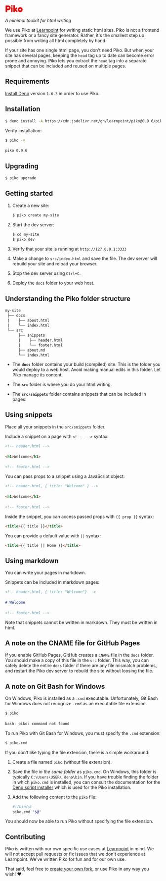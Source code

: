 <img src="piko.svg" height="24px">

_A minimal toolkit for html writing_

We use Piko at [Learnpoint](https://github.com/learnpoint) for writing static html sites. Piko is not a frontend framework or a fancy site generator. Rather, it's the smallest step up possible from writing all html completely by hand.

If your site has one single html page, you don't need Piko. But when your site has several pages, keeping the ```head``` tag up to date can become error prone and annoying. Piko lets you extract the ```head``` tag into a separate snippet that can be included and reused on multiple pages.

## Requirements

[Install Deno](https://deno.land/manual/getting_started/installation) version ```1.6.3``` in order to use Piko.

## Installation

```bash
$ deno install -A https://cdn.jsdelivr.net/gh/learnpoint/piko@0.9.6/piko.js
```

Verify installation:

```bash
$ piko -v

piko 0.9.6
```

## Upgrading

```bash
$ piko upgrade
```

## Getting started

1. Create a new site:

    ```bash
    $ piko create my-site
    ```
2. Start the dev server:

    ```bash
    $ cd my-site
    $ piko dev
    ```

3. Verify that your site is running at ```http://127.0.0.1:3333```

4. Make a change to ```src/index.html``` and save the file. The dev server will rebuild your site and reload your browser.

5. Stop the dev server using ```Ctrl+C```.

6. Deploy the ```docs``` folder to your web host.

## Understanding the Piko folder structure

```
my-site
 ├── docs
 |    ├── about.html
 |    └── index.html
 └── src
      ├── snippets
      |    ├── header.html
      |    └── footer.html
      ├── about.md
      └── index.html
```

- The **```docs```** folder contains your build (compiled) site. This is the folder you would deploy to a web host. Avoid making manual edits in this folder. Let Piko manage its content.

- The **```src```** folder is where you do your html writing.

- The **```src/snippets```** folder contains snippets that can be included in pages.

## Using snippets

Place all your snippets in the ```src/snippets``` folder.

Include a snippet on a page with ```<!--  -->``` syntax:

```html
<!-- header.html -->

<h1>Welcome</h1>

<!-- footer.html -->
```

You can pass props to a snippet using a JavaScript object:

```html
<!-- header.html, { title: "Welcome" } -->

<h1>Welcome</h1>

<!-- footer.html -->
```

Inside the snippet, you can access passed props with ```{{ prop }}``` syntax:

```html
<title>{{ title }}</title>
```

You can provide a default value with ```||``` syntax:

```html
<title>{{ title || Home }}</title>
```

## Using markdown

You can write your pages in markdown.

Snippets can be included in markdown pages:

```md
<!-- header.html, { title: "Welcome"} -->

# Welcome

<!-- footer.html -->
```

Note that snippets cannot be written in markdown. They must be written in html.

## A note on the CNAME file for GitHub Pages

If you enable GitHub Pages, GitHub creates a ```CNAME``` file in the ```docs``` folder. You should make a copy of this file in the ```src``` folder. This way, you can safely delete the entire ```docs``` folder if there are any file mismatch problems, and restart the Piko dev server to rebuild the site without loosing the file.

## A note on Git Bash for Windows

On Windows, Piko is installed as a ```.cmd``` executable. Unfortunately, Git Bash for Windows does not recognize ```.cmd``` as an executable file extension.

```bash
$ piko

bash: piko: command not found
```

To run Piko with Git Bash for Windows, you must specify the ```.cmd``` extension:

```bash
$ piko.cmd
```

If you don't like typing the file extension, there is a simple workaround:

1. Create a file named ```piko``` (without file extension).

2. Save the file _in the same folder_ as ```piko.cmd```. On Windows, this folder is typically ```C:\Users\USER\.deno\bin```. If you have trouble finding the folder in which ```piko.cmd``` is installed, you can consult the documentation for the [Deno script installer](https://deno.land/manual@v1.6.3/tools/script_installer) which is used for the Piko installation.

3. Add the following content to the ```piko``` file:

    ```bash
    #!/bin/sh
    piko.cmd "$@"
    ```

You should now be able to run Piko without specifying the file extension.

## Contributing

Piko is written with our own specific use cases at [Learnpoint](https://github.com/learnpoint) in mind. We will not accept pull requests or fix issues that we don't experience at Learnpoint. We've written Piko for fun and for our own use.

That said, feel free to [create your own fork](https://docs.github.com/en/free-pro-team@latest/github/getting-started-with-github/fork-a-repo), or use Piko in any way you wish! ❤️
